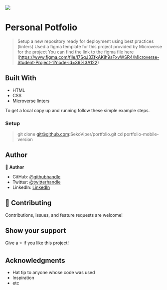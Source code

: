 ![](https://img.shields.io/badge/Microverse-blueviolet)

# Personal Potfolio

> Setup a new repository ready for deployment using best practices (linters) 
> Used a figma template for this project provided by Microverse for the project
> You can find the link to the figma file here (https://www.figma.com/file/l7SqJ3ZfkAKih9sFxvWSR4/Microverse-Student-Project-1?node-id=39%3A122)

## Built With

- HTML
- CSS
- Microverse linters


To get a local copy up and running follow these simple example steps.

### Setup
> git clone git@github.com:SekoViper/portfolio.git
> cd portfolio-mobile-version


## Author

👤 **Author**

- GitHub: [@githubhandle](https://github.com/SekoViper)
- Twitter: [@twitterhandle](https://twitter.com/SekoViper)
- LinkedIn: [LinkedIn](https://www.linkedin.com/in/livingstone-dameh/)


## 🤝 Contributing

Contributions, issues, and feature requests are welcome!


## Show your support

Give a ⭐️ if you like this project!

## Acknowledgments

- Hat tip to anyone whose code was used
- Inspiration
- etc

